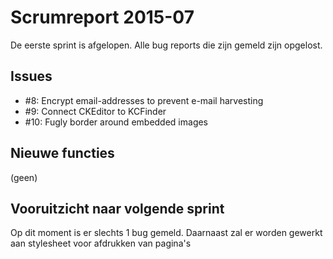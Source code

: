 # Scrumreport 2015-07
De eerste sprint is afgelopen. Alle bug reports die zijn gemeld zijn opgelost.

## Issues
* #8: Encrypt email-addresses to prevent e-mail harvesting
* #9: Connect CKEditor to KCFinder
* #10: Fugly border around embedded images

## Nieuwe functies
(geen)

## Vooruitzicht naar volgende sprint
Op dit moment is er slechts 1 bug gemeld. Daarnaast zal er worden gewerkt aan stylesheet voor afdrukken van pagina's
